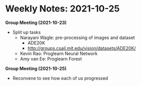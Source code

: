 # Weekly Notes: 2021-10-25

**Group Meeting (2021-10-23)**
- Split up tasks
  - Narayani Wagle: pre-processing of images and dataset
    - ADE20K
    - http://groups.csail.mit.edu/vision/datasets/ADE20K/
  - Kevin Rao: Proglearn Neural Network 
  - Amy van Ee: Proglearn Forest


**Group Meeting (2021-10-25)**
- Reconvene to see how each of us progressed
